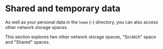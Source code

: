 # Shared and temporary data

As well as your personal data in the `home` (`~`) directory, you can also access other network storage spaces.

This section explores two other network storage spaces, "Scratch" space and "Shared" spaces.



